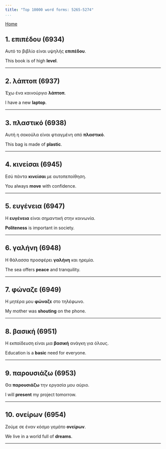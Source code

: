 ```yaml
---
title: "Top 10000 word forms: 5265-5274"
...
```


[Home](./) 

## 1. επιπέδου (6934)

Αυτό το βιβλίο είναι υψηλής **επιπέδου**.

This book is of high **level**.

---

## 2. λάπτοπ (6937)

Έχω ένα καινούργιο **λάπτοπ**.  

I have a new **laptop**.

---

## 3. πλαστικό (6938)

Αυτή η σακούλα είναι φτιαγμένη από **πλαστικό**.  

This bag is made of **plastic**.

---

## 4. κινείσαι (6945)

Εσύ πάντα **κινείσαι** με αυτοπεποίθηση.

You always **move** with confidence.

---

## 5. ευγένεια (6947)

Η **ευγένεια** είναι σημαντική στην κοινωνία.  

**Politeness** is important in society.

---

## 6. γαλήνη (6948)

Η θάλασσα προσφέρει **γαλήνη** και ηρεμία.

The sea offers **peace** and tranquility.

---

## 7. φώναζε (6949)

Η μητέρα μου **φώναζε** στο τηλέφωνο.

My mother was **shouting** on the phone.

---

## 8. βασική (6951)

Η εκπαίδευση είναι μια **βασική** ανάγκη για όλους.  

Education is a **basic** need for everyone.

---

## 9. παρουσιάζω (6953)

Θα **παρουσιάζω** την εργασία μου αύριο.

I will **present** my project tomorrow.

---

## 10. ονείρων (6954)

Ζούμε σε έναν κόσμο γεμάτο **ονείρων**.  

We live in a world full of **dreams**.

---

